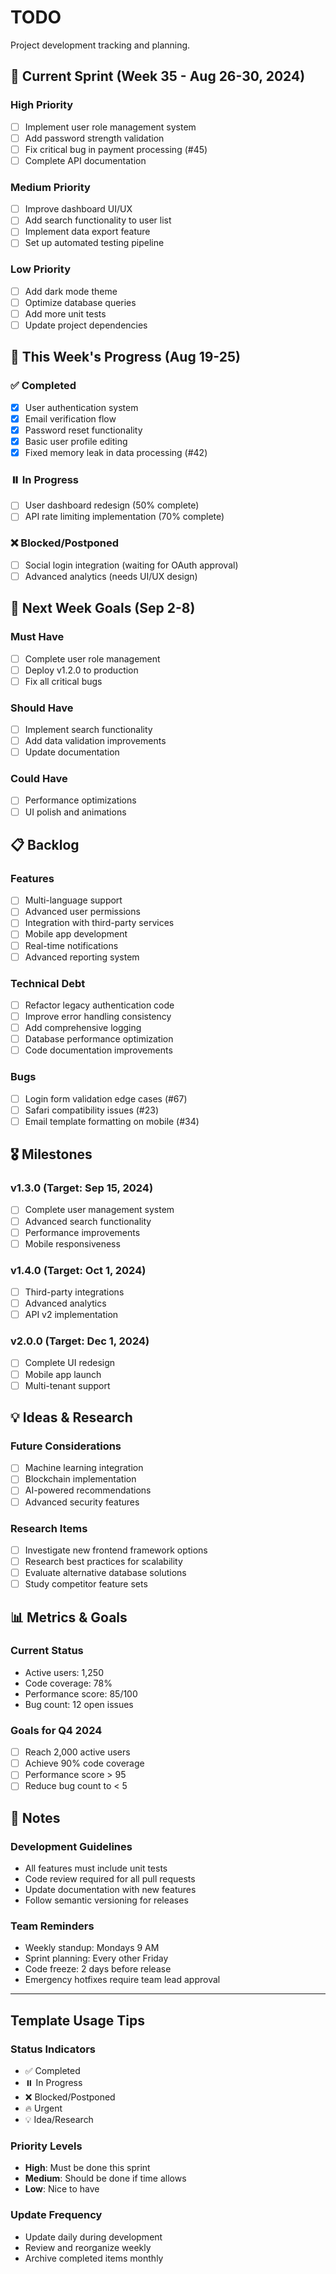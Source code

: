 # TODO

Project development tracking and planning.

## 🎯 Current Sprint (Week 35 - Aug 26-30, 2024)

### High Priority
- [ ] Implement user role management system
- [ ] Add password strength validation
- [ ] Fix critical bug in payment processing (#45)
- [ ] Complete API documentation

### Medium Priority
- [ ] Improve dashboard UI/UX
- [ ] Add search functionality to user list
- [ ] Implement data export feature
- [ ] Set up automated testing pipeline

### Low Priority
- [ ] Add dark mode theme
- [ ] Optimize database queries
- [ ] Add more unit tests
- [ ] Update project dependencies

## 📅 This Week's Progress (Aug 19-25)

### ✅ Completed
- [x] User authentication system
- [x] Email verification flow
- [x] Password reset functionality
- [x] Basic user profile editing
- [x] Fixed memory leak in data processing (#42)

### ⏸️ In Progress
- [ ] User dashboard redesign (50% complete)
- [ ] API rate limiting implementation (70% complete)

### ❌ Blocked/Postponed
- [ ] Social login integration (waiting for OAuth approval)
- [ ] Advanced analytics (needs UI/UX design)

## 🚀 Next Week Goals (Sep 2-8)

### Must Have
- [ ] Complete user role management
- [ ] Deploy v1.2.0 to production
- [ ] Fix all critical bugs

### Should Have
- [ ] Implement search functionality
- [ ] Add data validation improvements
- [ ] Update documentation

### Could Have
- [ ] Performance optimizations
- [ ] UI polish and animations

## 📋 Backlog

### Features
- [ ] Multi-language support
- [ ] Advanced user permissions
- [ ] Integration with third-party services
- [ ] Mobile app development
- [ ] Real-time notifications
- [ ] Advanced reporting system

### Technical Debt
- [ ] Refactor legacy authentication code
- [ ] Improve error handling consistency
- [ ] Add comprehensive logging
- [ ] Database performance optimization
- [ ] Code documentation improvements

### Bugs
- [ ] Login form validation edge cases (#67)
- [ ] Safari compatibility issues (#23)
- [ ] Email template formatting on mobile (#34)

## 🎖️ Milestones

### v1.3.0 (Target: Sep 15, 2024)
- [ ] Complete user management system
- [ ] Advanced search functionality
- [ ] Performance improvements
- [ ] Mobile responsiveness

### v1.4.0 (Target: Oct 1, 2024)
- [ ] Third-party integrations
- [ ] Advanced analytics
- [ ] API v2 implementation

### v2.0.0 (Target: Dec 1, 2024)
- [ ] Complete UI redesign
- [ ] Mobile app launch
- [ ] Multi-tenant support

## 💡 Ideas & Research

### Future Considerations
- [ ] Machine learning integration
- [ ] Blockchain implementation
- [ ] AI-powered recommendations
- [ ] Advanced security features

### Research Items
- [ ] Investigate new frontend framework options
- [ ] Research best practices for scalability
- [ ] Evaluate alternative database solutions
- [ ] Study competitor feature sets

## 📊 Metrics & Goals

### Current Status
- Active users: 1,250
- Code coverage: 78%
- Performance score: 85/100
- Bug count: 12 open issues

### Goals for Q4 2024
- [ ] Reach 2,000 active users
- [ ] Achieve 90% code coverage
- [ ] Performance score > 95
- [ ] Reduce bug count to < 5

## 📝 Notes

### Development Guidelines
- All features must include unit tests
- Code review required for all pull requests
- Update documentation with new features
- Follow semantic versioning for releases

### Team Reminders
- Weekly standup: Mondays 9 AM
- Sprint planning: Every other Friday
- Code freeze: 2 days before release
- Emergency hotfixes require team lead approval

---

## Template Usage Tips

### Status Indicators
- ✅ Completed
- ⏸️ In Progress  
- ❌ Blocked/Postponed
- 🔥 Urgent
- 💡 Idea/Research

### Priority Levels
- **High**: Must be done this sprint
- **Medium**: Should be done if time allows
- **Low**: Nice to have

### Update Frequency
- Update daily during development
- Review and reorganize weekly
- Archive completed items monthly